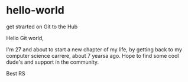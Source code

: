 # hello-world
get strarted on Git to the Hub

Hello Git world, 

I'm 27 and about to start a new chapter of my life, by getting back to my computer science carrere, about 7 yearsa ago. 
Hope to find some cool dude's and support in the community. 

Best RS 
